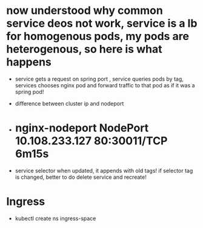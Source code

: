 # now understood why common service deos not work, service is a lb for homogenous pods, my pods are heterogenous, so here is what happens
- service gets a request on spring port , service queries pods by tag, services chooses nginx pod and forward traffic to that pod as if it was a spring pod! 

- difference between cluster ip and nodeport
- # nginx-nodeport   NodePort    10.108.233.127   <none>        80:30011/TCP   6m15s
- service selector when updated, it appends with old tags! if selector tag is changed, better to do delete service and recreate!

# Ingress
- kubectl create ns ingress-space